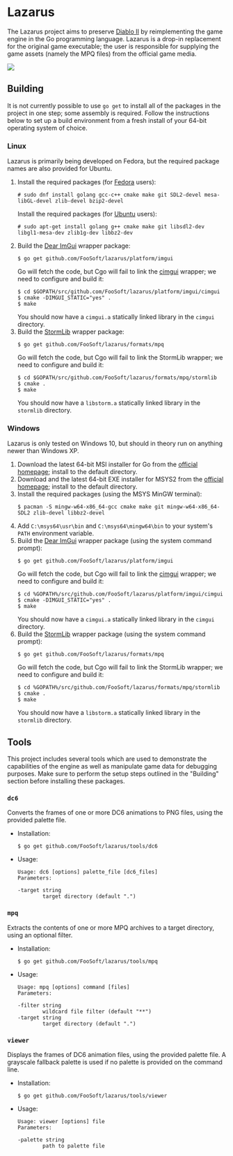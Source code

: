 # Lazarus #

The Lazarus project aims to preserve [Diablo II](https://en.wikipedia.org/wiki/Diablo_II) by reimplementing the game
engine in the Go programming language. Lazarus is a drop-in replacement for the original game executable; the user is
responsible for supplying the game assets (namely the MPQ files) from the official game media.

![](https://foosoft.net/projects/lazarus/img/viewer.png)

## Building ##

It is not currently possible to use `go get` to install all of the packages in the project in one step; some assembly is
required. Follow the instructions below to set up a build environment from a fresh install of your 64-bit operating
system of choice.

### Linux ###

Lazarus is primarily being developed on Fedora, but the required package names are also provided for Ubuntu.

1.  Install the required packages (for [Fedora](https://getfedora.org/) users):
    ```
    # sudo dnf install golang gcc-c++ cmake make git SDL2-devel mesa-libGL-devel zlib-devel bzip2-devel
    ```
    Install the required packages (for [Ubuntu](https://www.ubuntu.com/) users):
    ```
    # sudo apt-get install golang g++ cmake make git libsdl2-dev libgl1-mesa-dev zlib1g-dev libbz2-dev
    ```
2.  Build the [Dear ImGui](https://github.com/ocornut/imgui) wrapper package:
    ```
    $ go get github.com/FooSoft/lazarus/platform/imgui
    ```
    Go will fetch the code, but Cgo will fail to link the [cimgui](https://github.com/cimgui/cimgui) wrapper;
    we need to configure and build it:
    ```
    $ cd $GOPATH/src/github.com/FooSoft/lazarus/platform/imgui/cimgui
    $ cmake -DIMGUI_STATIC="yes" .
    $ make
    ```
    You should now have a `cimgui.a` statically linked library in the `cimgui` directory.
3.  Build the [StormLib](http://zezula.net/en/mpq/stormlib.html) wrapper package:
    ```
    $ go get github.com/FooSoft/lazarus/formats/mpq
    ```
    Go will fetch the code, but Cgo will fail to link the StormLib wrapper;
    we need to configure and build it:
    ```
    $ cd $GOPATH/src/github.com/FooSoft/lazarus/formats/mpq/stormlib
    $ cmake .
    $ make
    ```
    You should now have a `libstorm.a` statically linked library in the `stormlib` directory.

### Windows ###

Lazarus is only tested on Windows 10, but should in theory run on anything newer than Windows XP.

1.  Download the latest 64-bit MSI installer for Go from the [official homepage](https://golang.org/dl/); install to the default directory.
2.  Download and the latest 64-bit EXE installer for MSYS2 from the [official homepage](https://www.msys2.org/); install to the default directory.
3.  Install the required packages (using the MSYS MinGW terminal):
    ```
    $ pacman -S mingw-w64-x86_64-gcc cmake make git mingw-w64-x86_64-SDL2 zlib-devel libbz2-devel
    ```
4.  Add `C:\msys64\usr\bin` and `C:\msys64\mingw64\bin` to your system's `PATH` environment variable.
5.  Build the [Dear ImGui](https://github.com/ocornut/imgui) wrapper package (using the system command prompt):
    ```
    $ go get github.com/FooSoft/lazarus/platform/imgui
    ```
    Go will fetch the code, but Cgo will fail to link the [cimgui](https://github.com/cimgui/cimgui) wrapper;
    we need to configure and build it:
    ```
    $ cd %GOPATH%/src/github.com/FooSoft/lazarus/platform/imgui/cimgui
    $ cmake -DIMGUI_STATIC="yes" .
    $ make
    ```
    You should now have a `cimgui.a` statically linked library in the `cimgui` directory.
6.  Build the [StormLib](http://zezula.net/en/mpq/stormlib.html) wrapper package (using the system command prompt):
    ```
    $ go get github.com/FooSoft/lazarus/formats/mpq
    ```
    Go will fetch the code, but Cgo will fail to link the StormLib wrapper;
    we need to configure and build it:
    ```
    $ cd %GOPATH%/src/github.com/FooSoft/lazarus/formats/mpq/stormlib
    $ cmake .
    $ make
    ```
    You should now have a `libstorm.a` statically linked library in the `stormlib` directory.

## Tools ##

This project includes several tools which are used to demonstrate the capabilities of the engine as well as manipulate
game data for debugging purposes. Make sure to perform the setup steps outlined in the "Building" section before
installing these packages.

### `dc6` ###

Converts the frames of one or more DC6 animations to PNG files, using the provided palette file.

*   Installation:
    ```
    $ go get github.com/FooSoft/lazarus/tools/dc6
    ```
*   Usage:
    ```
    Usage: dc6 [options] palette_file [dc6_files]
    Parameters:

    -target string
            target directory (default ".")
    ```

### `mpq` ###

Extracts the contents of one or more MPQ archives to a target directory, using an optional filter.

*   Installation:
    ```
    $ go get github.com/FooSoft/lazarus/tools/mpq
    ```
*   Usage:
    ```
    Usage: mpq [options] command [files]
    Parameters:

    -filter string
            wildcard file filter (default "**")
    -target string
            target directory (default ".")
    ```

### `viewer` ###

Displays the frames of DC6 animation files, using the provided palette file. A grayscale fallback palette is used if no
palette is provided on the command line.

*   Installation:
    ```
    $ go get github.com/FooSoft/lazarus/tools/viewer
    ```
*   Usage:
    ```
    Usage: viewer [options] file
    Parameters:

    -palette string
            path to palette file
    ```
